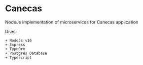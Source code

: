 # Canecas
NodeJs implementation of microservices for Canecas application

Uses:

    + NodeJs v16
    + Express
    + TypeOrm
    + Postgres Database
    + Typescript